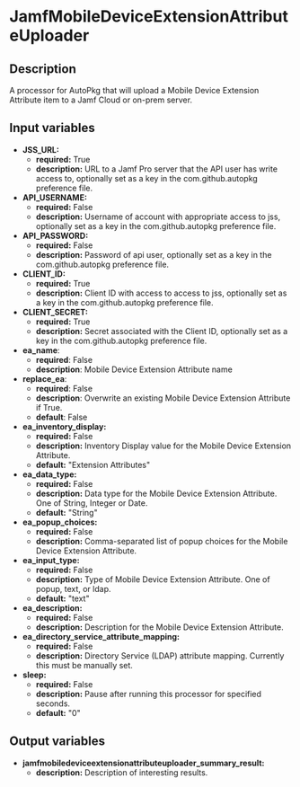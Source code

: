 # JamfMobileDeviceExtensionAttributeUploader

## Description

A processor for AutoPkg that will upload a Mobile Device Extension Attribute item to a Jamf Cloud or on-prem server.

## Input variables

- **JSS_URL:**
  - **required:** True
  - **description:** URL to a Jamf Pro server that the API user has write access to, optionally set as a key in the com.github.autopkg preference file.
- **API_USERNAME:**
  - **required:** False
  - **description:** Username of account with appropriate access to jss, optionally set as a key in the com.github.autopkg preference file.
- **API_PASSWORD:**
  - **required:** False
  - **description:** Password of api user, optionally set as a key in the com.github.autopkg preference file.
- **CLIENT_ID:**
  - **required:** True
  - **description:** Client ID with access to access to jss, optionally set as a key in the com.github.autopkg preference file.
- **CLIENT_SECRET:**
  - **required:** True
  - **description:** Secret associated with the Client ID, optionally set as a key in the com.github.autopkg preference file.
- **ea_name**:
  - **required**: False
  - **description**: Mobile Device Extension Attribute name
- **replace_ea**:
  - **required**: False
  - **description**: Overwrite an existing Mobile Device Extension Attribute if True.
  - **default**: False
- **ea_inventory_display:**
  - **required:** False
  - **description:** Inventory Display value for the Mobile Device Extension Attribute.
  - **default:** "Extension Attributes"
- **ea_data_type:**
  - **required:** False
  - **description:** Data type for the Mobile Device Extension Attribute. One of String, Integer or Date.
  - **default:** "String"
- **ea_popup_choices:**
  - **required:** False
  - **description:** Comma-separated list of popup choices for the Mobile Device Extension Attribute.
- **ea_input_type:**
  - **required:** False
  - **description:** Type of Mobile Device Extension Attribute. One of popup, text, or ldap.
  - **default:** "text"
- **ea_description:**
  - **required:** False
  - **description:** Description for the Mobile Device Extension Attribute.
- **ea_directory_service_attribute_mapping:**
  - **required:** False
  - **description:** Directory Service (LDAP) attribute mapping. Currently this must be manually set.
- **sleep:**
  - **required:** False
  - **description:** Pause after running this processor for specified seconds.
  - **default:** "0"

## Output variables

- **jamfmobiledeviceextensionattributeuploader_summary_result:**
  - **description:** Description of interesting results.
